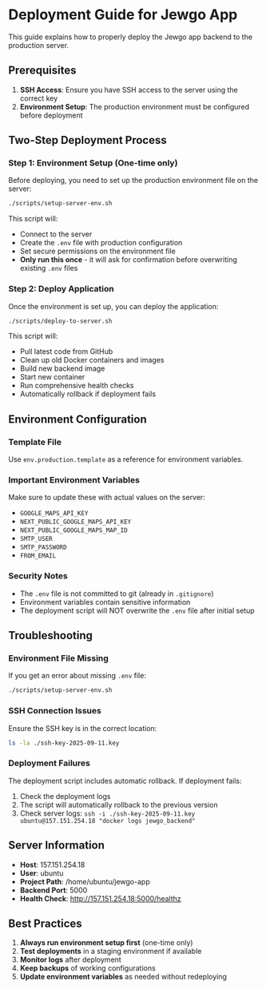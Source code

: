 # Deployment Guide for Jewgo App

This guide explains how to properly deploy the Jewgo app backend to the production server.

## Prerequisites

1. **SSH Access**: Ensure you have SSH access to the server using the correct key
2. **Environment Setup**: The production environment must be configured before deployment

## Two-Step Deployment Process

### Step 1: Environment Setup (One-time only)

Before deploying, you need to set up the production environment file on the server:

```bash
./scripts/setup-server-env.sh
```

This script will:
- Connect to the server
- Create the `.env` file with production configuration
- Set secure permissions on the environment file
- **Only run this once** - it will ask for confirmation before overwriting existing `.env` files

### Step 2: Deploy Application

Once the environment is set up, you can deploy the application:

```bash
./scripts/deploy-to-server.sh
```

This script will:
- Pull latest code from GitHub
- Clean up old Docker containers and images
- Build new backend image
- Start new container
- Run comprehensive health checks
- Automatically rollback if deployment fails

## Environment Configuration

### Template File
Use `env.production.template` as a reference for environment variables.

### Important Environment Variables
Make sure to update these with actual values on the server:
- `GOOGLE_MAPS_API_KEY`
- `NEXT_PUBLIC_GOOGLE_MAPS_API_KEY`
- `NEXT_PUBLIC_GOOGLE_MAPS_MAP_ID`
- `SMTP_USER`
- `SMTP_PASSWORD`
- `FROM_EMAIL`

### Security Notes
- The `.env` file is not committed to git (already in `.gitignore`)
- Environment variables contain sensitive information
- The deployment script will NOT overwrite the `.env` file after initial setup

## Troubleshooting

### Environment File Missing
If you get an error about missing `.env` file:
```bash
./scripts/setup-server-env.sh
```

### SSH Connection Issues
Ensure the SSH key is in the correct location:
```bash
ls -la ./ssh-key-2025-09-11.key
```

### Deployment Failures
The deployment script includes automatic rollback. If deployment fails:
1. Check the deployment logs
2. The script will automatically rollback to the previous version
3. Check server logs: `ssh -i ./ssh-key-2025-09-11.key ubuntu@157.151.254.18 "docker logs jewgo_backend"`

## Server Information

- **Host**: 157.151.254.18
- **User**: ubuntu
- **Project Path**: /home/ubuntu/jewgo-app
- **Backend Port**: 5000
- **Health Check**: http://157.151.254.18:5000/healthz

## Best Practices

1. **Always run environment setup first** (one-time only)
2. **Test deployments** in a staging environment if available
3. **Monitor logs** after deployment
4. **Keep backups** of working configurations
5. **Update environment variables** as needed without redeploying
